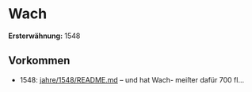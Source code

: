 # Wach

**Ersterwähnung:** 1548

## Vorkommen
- 1548: [jahre/1548/README.md](../jahre/1548/README.md) – und hat Wach-
meiſter dafür 700 fl...
